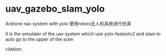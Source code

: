 # uav_gazebo_slam_yolo
Ardrone nav system with yolo
使用rotors无人机系统进行仿真

it is the simulater of the uav system which use yolo-fastestv2 and slam to auto go to the upper of the scen



citation:
```
```
